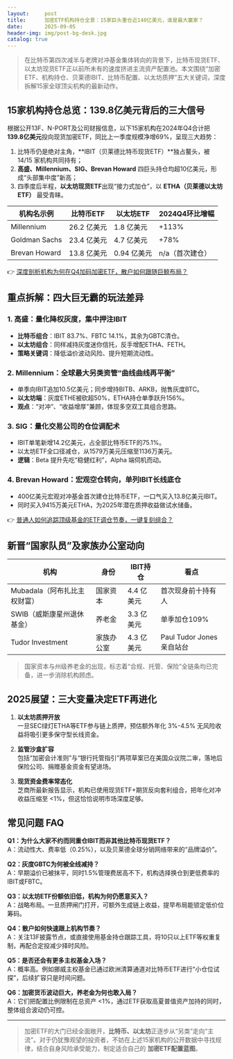 ```yaml
---
layout:     post
title:      加密ETF机构持仓全景：15家巨头重仓近140亿美元，谁是最大赢家？
date:       2025-09-05
header-img: img/post-bg-desk.jpg
catalog: true
---
```


> 在比特币第四次减半与老牌对冲基金集体转向的背景下，比特币现货ETF、以太坊现货ETF正以前所未有的速度挤进主流资产配置池。本文围绕“加密ETF、机构持仓、贝莱德IBIT、比特币配置、以太坊质押”五大关键词，深度拆解15家全球顶尖机构的最新动作。

## 15家机构持仓总览：139.8亿美元背后的三大信号

根据公开13F、N-PORT及公司财报信息，以下15家机构在2024年Q4合计把**139.8亿美元**投向现货加密ETF，同比上一季度规模净增69%，呈现三大趋势：

1. 比特币仍是绝对主角，**IBIT（贝莱德比特币现货ETF）**独占鳌头，被 14/15 家机构共同持有；  
2. **高盛、Millennium、SIG、Brevan Howard** 四巨头持仓均超10亿美元，形成“头部集中度”新高；  
3. 四季度后半程，**以太坊现货ETF**出现“接力式加仓”，以 **ETHA（贝莱德以太坊ETF）** 最受青睐。

| 机构名示例 | 比特币ETF | 以太坊ETF | 2024Q4环比增幅 |
|---|---|---|---|
| Millennium | 26.2 亿美元 | 1.8 亿美元 | +113% |
| Goldman Sachs | 23.4 亿美元 | 4.7 亿美元 | +78% |
| Brevan Howard | 13.8 亿美元 | 0.94 亿美元 | n/a（首次建仓） |

👉 [深度剖析机构为何在Q4加码加密ETF，散户如何跟随巨鲸布局？](https://okxdog.com/)

## 重点拆解：四大巨无霸的玩法差异

### 1. 高盛：量化降权灰度，集中押注IBIT
- **比特币组合**：IBIT 83.7%、FBTC 14.1%，其余为GBTC清仓。  
- **以太坊组合**：同样减持灰度迷你信托，反手增配ETHA、FETH。  
- **策略关键词**：降低溢价波动风险、提升短期流动性。

### 2. Millennium：全球最大另类资管“曲线曲线再平衡”
- 单季向IBIT追加10.5亿美元；同步增持BITB、ARKB，抛售灰度BTC。  
- **以太坊端**：灰度ETHE被砍超50%，ETHA持仓单季跃升156%。  
- **观点**：“对冲”、“收益增厚”兼顾，体现多空双工具组合思路。

### 3. SIG：量化交易公司的仓位调配术
- IBIT单笔新增14.2亿美元，占全部比特币ETF的75.1%。  
- 以太坊ETF全口径减仓，从1579万美元压缩至1136万美元。  
- **逻辑**：Beta 提升先吃“稳健红利”，Alpha 端伺机而动。

### 4. Brevan Howard：宏观空仓转向，单列IBIT长线底仓
- 400亿美元宏观对冲基金首次建仓比特币ETF，一口气买入13.8亿美元IBIT。  
- 同时买入9415万美元ETHA，为2025年潜在质押收益做试水储备。

👉 [普通人如何追踪顶级基金的ETF调仓节奏，一键复刻组合？](https://okxdog.com/)

## 新晋“国家队员”及家族办公室动向

| 机构 | 身份 | IBIT持仓 | 看点 |
|---|---|---|---|
| Mubadala（阿布扎比主权财富） | 国家资本 | 4.4 亿美元 | 首次现身前十持有人 |
| SWIB（威斯康星州退休基金） | 养老金 | 3.3 亿美元 | 单季加仓109% |
| Tudor Investment | 家族办公室 | 4.3 亿美元 | Paul Tudor Jones亲自站台 |

> 国家资本与州级养老金的出现，标志着“合规、托管、保险”全链条均已完备，进一步消除机构顾虑。

## 2025展望：三大变量决定ETF再进化

1. **以太坊质押开放**  
   一旦SEC绿灯ETHA等ETF参与链上质押，预估额外年化 3%-4.5% 无风险收益将吸引更多保守型长线资金。

2. **监管沙盒扩容**  
   包括“加密会计准则”与“银行托管指引”两项草案已在美国众议院二审，落地后保险公司、捐赠基金资金有望进场。

3. **现货资金费率常态化**  
   芝商所最新报告显示，机构已使用现货ETF+期货反向套利组合，把年化对冲收益压缩至 <1%，但这恰恰说明市场深度足够。

## 常见问题 FAQ

**Q1：为什么大家不约而同重仓IBIT而非其他比特币现货ETF？**  
A：流动性大、费率低（0.25%），以及贝莱德全球分销网络带来的“品牌溢价”。

**Q2：灰度GBTC为何被全线减持？**  
A：早期溢价已被抹平，同时1.5%管理费居高不下，机构选择换仓到更低费率的IBIT或FBTC。

**Q3：以太坊ETF份额依旧低，机构为何仍愿意买入？**  
A：战略布局。一旦质押闸门打开，可额外生成链上收益，提早布局能锁定低价位筹码。

**Q4：散户如何快速跟上机构节奏？**  
A：关注13F披露节点，或直接使用基金持仓跟踪工具，将10只以上ETF等权重复制，再配合定投减少择时风险。

**Q5：是否还会有更多主权基金入场？**  
A：概率高。例如挪威主权基金已通过欧洲清算通道对比特币ETF进行“小仓位试探”，后续扩容只是时间问题。

**Q6：加密货币波动巨大，养老金为何也敢入局？**  
A：它们把配置比例限制在总资产 <1%，通过ETF获取高夏普值资产加持的同时，整体组合波动仍可控。

---

> 加密ETF的大门已经全面敞开，**比特币、以太坊**正逐步从“另类”走向“主流”。对于仍犹豫观望的投资者，不妨在上述15家机构的公开数据中寻找规律，结合自身风险承受能力，制定适合自己的 **加密ETF配置蓝图**。